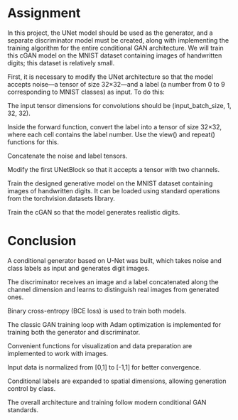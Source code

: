 # Assignment

In this project, the UNet model should be used as the generator, and a separate discriminator model must be created, along with implementing the training algorithm for the entire conditional GAN architecture. We will train this cGAN model on the MNIST dataset containing images of handwritten digits; this dataset is relatively small.

First, it is necessary to modify the UNet architecture so that the model accepts noise—a tensor of size 32×32—and a label (a number from 0 to 9 corresponding to MNIST classes) as input. To do this:

The input tensor dimensions for convolutions should be (input_batch_size, 1, 32, 32).

Inside the forward function, convert the label into a tensor of size 32×32, where each cell contains the label number. Use the view() and repeat() functions for this.

Concatenate the noise and label tensors.

Modify the first UNetBlock so that it accepts a tensor with two channels.

Train the designed generative model on the MNIST dataset containing images of handwritten digits. It can be loaded using standard operations from the torchvision.datasets library.

Train the cGAN so that the model generates realistic digits.

# Conclusion

A conditional generator based on U-Net was built, which takes noise and class labels as input and generates digit images.

The discriminator receives an image and a label concatenated along the channel dimension and learns to distinguish real images from generated ones.

Binary cross-entropy (BCE loss) is used to train both models.

The classic GAN training loop with Adam optimization is implemented for training both the generator and discriminator.

Convenient functions for visualization and data preparation are implemented to work with images.

Input data is normalized from [0,1] to [-1,1] for better convergence.

Conditional labels are expanded to spatial dimensions, allowing generation control by class.

The overall architecture and training follow modern conditional GAN standards.


